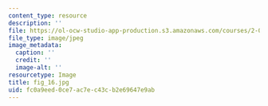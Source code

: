 ```yaml
---
content_type: resource
description: ''
file: https://ol-ocw-studio-app-production.s3.amazonaws.com/courses/2-007-design-and-manufacturing-i-spring-2009/fc0a9eed0ce7ac7ec43cb2e69647e9ab_fig_16.jpg
file_type: image/jpeg
image_metadata:
  caption: ''
  credit: ''
  image-alt: ''
resourcetype: Image
title: fig_16.jpg
uid: fc0a9eed-0ce7-ac7e-c43c-b2e69647e9ab
---
```

